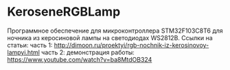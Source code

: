 # KeroseneRGBLamp
Программное обеспечение для микроконтроллера STM32F103C8T6 для ночника из керосиновой лампы на светодиодах WS2812B.
Ссылки на статьи:
часть 1: http://dimoon.ru/proektyi/rgb-nochnik-iz-kerosinovoy-lampyi.html
часть 2: 
демонстрация работы: https://www.youtube.com/watch?v=ba8MtdOB324
